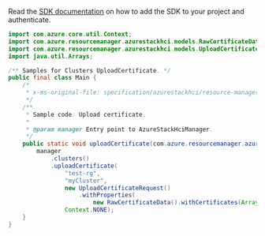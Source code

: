 Read the [SDK documentation](https://github.com/Azure/azure-sdk-for-java/blob/azure-resourcemanager-azurestackhci_1.0.0-beta.3/sdk/azurestackhci/azure-resourcemanager-azurestackhci/README.md) on how to add the SDK to your project and authenticate.

```java
import com.azure.core.util.Context;
import com.azure.resourcemanager.azurestackhci.models.RawCertificateData;
import com.azure.resourcemanager.azurestackhci.models.UploadCertificateRequest;
import java.util.Arrays;

/** Samples for Clusters UploadCertificate. */
public final class Main {
    /*
     * x-ms-original-file: specification/azurestackhci/resource-manager/Microsoft.AzureStackHCI/stable/2022-05-01/examples/UploadCertificate.json
     */
    /**
     * Sample code: Upload certificate.
     *
     * @param manager Entry point to AzureStackHciManager.
     */
    public static void uploadCertificate(com.azure.resourcemanager.azurestackhci.AzureStackHciManager manager) {
        manager
            .clusters()
            .uploadCertificate(
                "test-rg",
                "myCluster",
                new UploadCertificateRequest()
                    .withProperties(
                        new RawCertificateData().withCertificates(Arrays.asList("base64cert", "base64cert"))),
                Context.NONE);
    }
}
```
